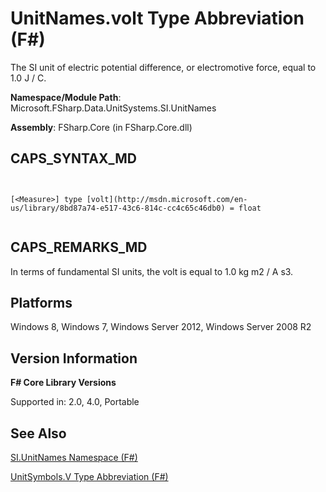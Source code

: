 # UnitNames.volt Type Abbreviation (F#)

The SI unit of electric potential difference, or electromotive force, equal to 1.0 J / C.

**Namespace/Module Path**: Microsoft.FSharp.Data.UnitSystems.SI.UnitNames

**Assembly**: FSharp.Core (in FSharp.Core.dll)


## CAPS_SYNTAX_MD



```


[<Measure>] type [volt](http://msdn.microsoft.com/en-us/library/8bd87a74-e517-43c6-814c-cc4c65c46db0) = float


```



## CAPS_REMARKS_MD
In terms of fundamental SI units, the volt is equal to 1.0 kg m2 / A s3.


## Platforms
Windows 8, Windows 7, Windows Server 2012, Windows Server 2008 R2


## Version Information
**F# Core Library Versions**

Supported in: 2.0, 4.0, Portable




## See Also
[SI.UnitNames Namespace &#40;F&#35;&#41;](SI.UnitNames+Namespace+%28F%23%29.md)

[UnitSymbols.V Type Abbreviation &#40;F&#35;&#41;](UnitSymbols.V+Type+Abbreviation+%28F%23%29.md)

